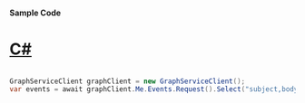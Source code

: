 #### Sample Code
# [C#](#tab/Csharp)

```C#

GraphServiceClient graphClient = new GraphServiceClient();
var events = await graphClient.Me.Events.Request().Select("subject,body,bodyPreview,organizer,attendees,start,end,location").GetAsync();

```